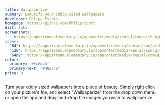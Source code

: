 ```yaml
---
title: Wallpaperize
summary: Beautify your oddly-sized wallpapers
developer: Felipe Escoto
homepage: https://github.com/Philip-Scott
dist: loki
screenshots:
  - https://appstream.elementary.io/appcenter/media/xenial/com/github/philip-scott.wallpaperize.desktop/A58975F654B292F0C9992067760ACC1B/screenshots/image-1_orig.png
icons:
  "64": https://appstream.elementary.io/appcenter/media/xenial/com/github/philip-scott.wallpaperize.desktop/A58975F654B292F0C9992067760ACC1B/icons/64x64/com.github.philip-scott.wallpaperize_com.github.philip-scott.wallpaperize.png
  "128": https://appstream.elementary.io/appcenter/media/xenial/com/github/philip-scott.wallpaperize.desktop/A58975F654B292F0C9992067760ACC1B/icons/128x128/com.github.philip-scott.wallpaperize_com.github.philip-scott.wallpaperize.png
  "64@2": https://appstream.elementary.io/appcenter/media/xenial/com/github/philip-scott.wallpaperize.desktop/A58975F654B292F0C9992067760ACC1B/icons/64x64@2/com.github.philip-scott.wallpaperize_com.github.philip-scott.wallpaperize.png
color:
  primary: "#FCEDC5"
  primary-text: "#482C4B"
price: 0
---
```


<p>Turn your oddly sized wallpapers into a piece of beauty. Simply right click on your picture&apos;s file, and select &quot;Wallpaperize&quot; from the drop down menu, or open the app and drag-and-drop the images you wish to wallpaperize.</p>